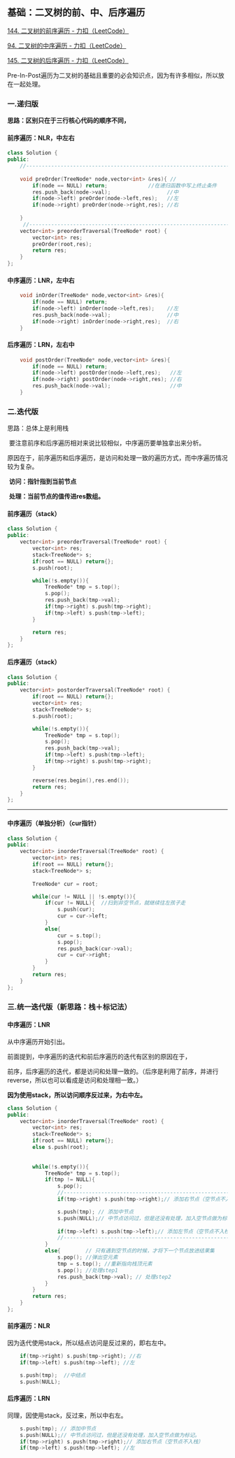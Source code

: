 ## 基础：二叉树的前、中、后序遍历

[144. 二叉树的前序遍历 - 力扣（LeetCode）](https://leetcode.cn/problems/binary-tree-preorder-traversal/)

[94. 二叉树的中序遍历 - 力扣（LeetCode）](https://leetcode.cn/problems/binary-tree-inorder-traversal/)

[145. 二叉树的后序遍历 - 力扣（LeetCode）](https://leetcode.cn/problems/binary-tree-postorder-traversal/)

Pre-In-Post遍历为二叉树的基础且重要的必会知识点，因为有许多相似，所以放在一起处理。



### 一.递归版

**思路：区别只在于三行核心代码的顺序不同，**

#### 前序遍历：NLR，中左右

```c++
class Solution {
public:
    //--------------------------------------------------------------------------------------
    
    void preOrder(TreeNode* node,vector<int> &res){ //
        if(node == NULL) return; 			 //在递归函数中写上终止条件
        res.push_back(node->val);                  //中
        if(node->left) preOrder(node->left,res);   //左
        if(node->right) preOrder(node->right,res); //右
        
    }
     //--------------------------------------------------------------------------------------
    vector<int> preorderTraversal(TreeNode* root) {
        vector<int> res;
        preOrder(root,res);
        return res;
    }
};
```

#### 中序遍历：LNR，左中右

```c++
	void inOrder(TreeNode* node,vector<int> &res){
		if(node == NULL) return;
        if(node->left) inOrder(node->left,res);    //左
        res.push_back(node->val);                  //中
        if(node->right) inOrder(node->right,res);  //右
	}
```

#### 后序遍历：LRN，左右中

```c++
	void postOrder(TreeNode* node,vector<int> &res){
        if(node == NULL) return;
        if(node->left) postOrder(node->left,res);   //左
        if(node->right) postOrder(node->right,res); //右
        res.push_back(node->val);                   //中
	}
```





### 二.迭代版

思路：总体上是利用栈

​			要注意前序和后序遍历相对来说比较相似，中序遍历要单独拿出来分析。

​			原因在于，前序遍历和后序遍历，是访问和处理一致的遍历方式，而中序遍历情况较为复杂。

​			**访问：指针指到当前节点**

​			**处理：当前节点的值传进res数组。**

#### 前序遍历（stack）

```c++
class Solution {
public:
    vector<int> preorderTraversal(TreeNode* root) {
        vector<int> res;
        stack<TreeNode*> s;
        if(root == NULL) return{};
        s.push(root);

        while(!s.empty()){
            TreeNode* tmp = s.top();
            s.pop();
            res.push_back(tmp->val);
            if(tmp->right) s.push(tmp->right);
            if(tmp->left) s.push(tmp->left);
        }

        return res;
    }
};
```



#### 后序遍历（stack）

```c++
class Solution {
public:
    vector<int> postorderTraversal(TreeNode* root) {
        if(root == NULL) return{};
        vector<int> res;
        stack<TreeNode*> s;
        s.push(root);

        while(!s.empty()){
            TreeNode* tmp = s.top();
            s.pop();
            res.push_back(tmp->val);
            if(tmp->left) s.push(tmp->left);
            if(tmp->right) s.push(tmp->right);
        }

        reverse(res.begin(),res.end());
        return res;
    }
};
```



-----------------------------------------------------------------------------------------------------------------------------------------------------------------------------------------

#### 中序遍历（单独分析）（cur指针）

```c++
class Solution {
public:
    vector<int> inorderTraversal(TreeNode* root) {
        vector<int> res;
        if(root == NULL) return{};
        stack<TreeNode*> s;
        
        TreeNode* cur = root;

        while(cur != NULL || !s.empty()){
            if(cur != NULL){  //扫到非空节点，就继续往左孩子走
                s.push(cur);
                cur = cur->left;
            }
            else{
                cur = s.top();
                s.pop();
                res.push_back(cur->val);
                cur = cur->right;
            }
        }
        return res;
    }
};
```





### 三.统一迭代版（新思路：栈＋标记法）



#### 中序遍历：LNR

从中序遍历开始引出。

前面提到，中序遍历的迭代和前后序遍历的迭代有区别的原因在于，

前序，后序遍历的迭代，都是访问和处理一致的。（后序是利用了前序，并进行reverse，所以也可以看成是访问和处理相一致。）

**因为使用stack，所以访问顺序反过来，为右中左。**

```c++
class Solution {
public:
    vector<int> inorderTraversal(TreeNode* root) {
        vector<int> res;
        stack<TreeNode*> s;
        if(root == NULL) return{};
        else s.push(root);
        
        
        while(!s.empty()){
            TreeNode* tmp = s.top();
            if(tmp != NULL){
                s.pop();
                //----------------------------------------------------------------------------
                if(tmp->right) s.push(tmp->right);// 添加右节点（空节点不入栈）

                s.push(tmp); // 添加中节点
                s.push(NULL);// 中节点访问过，但是还没有处理，加入空节点做为标记。
                
                if(tmp->left) s.push(tmp->left);// 添加左节点（空节点不入栈）
                //----------------------------------------------------------------------------
            }
            else{        // 只有遇到空节点的时候，才将下一个节点放进结果集
                s.pop(); //弹出空元素
                tmp = s.top(); //重新指向栈顶元素
                s.pop(); //处理step1
                res.push_back(tmp->val); // 处理step2
            }
        }
        return res;
    }
};
```



#### 前序遍历：NLR

因为迭代使用stack，所以结点访问是反过来的，即右左中。

```c++
	if(tmp->right) s.push(tmp->right); //右
	if(tmp->left) s.push(tmp->left); //左

	s.push(tmp);  //中结点
	s.push(NULL);
```

#### 后序遍历：LRN

同理，因使用stack，反过来，所以中右左。

```c++
	s.push(tmp); // 添加中节点
	s.push(NULL);// 中节点访问过，但是还没有处理，加入空节点做为标记。
	if(tmp->right) s.push(tmp->right);// 添加右节点（空节点不入栈）
	if(tmp->left) s.push(tmp->left); //左
```

